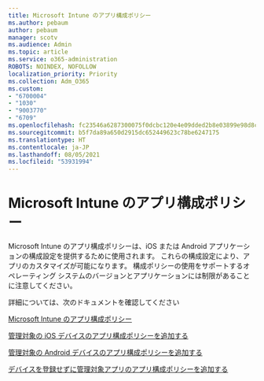 ```yaml
---
title: Microsoft Intune のアプリ構成ポリシー
ms.author: pebaum
author: pebaum
manager: scotv
ms.audience: Admin
ms.topic: article
ms.service: o365-administration
ROBOTS: NOINDEX, NOFOLLOW
localization_priority: Priority
ms.collection: Adm_O365
ms.custom:
- "6700004"
- "1030"
- "9003770"
- "6709"
ms.openlocfilehash: fc23546a6287300075f0dcbc120e4e09dded2b8e03899e98d8c27ff6c94b737e
ms.sourcegitcommit: b5f7da89a650d2915dc652449623c78be6247175
ms.translationtype: HT
ms.contentlocale: ja-JP
ms.lasthandoff: 08/05/2021
ms.locfileid: "53931994"
---
```

# <a name="app-configuration-policies-for-microsoft-intune"></a>Microsoft Intune のアプリ構成ポリシー

Microsoft Intune のアプリ構成ポリシーは、iOS または Android アプリケーションの構成設定を提供するために使用されます。 これらの構成設定により、アプリのカスタマイズが可能になります。 構成ポリシーの使用をサポートするオペレーティング システムのバージョンとアプリケーションには制限があることに注意してください。

詳細については、次のドキュメントを確認してください

[Microsoft Intune のアプリ構成ポリシー](https://docs.microsoft.com/intune/app-configuration-policies-overview)  

[管理対象の iOS デバイスのアプリ構成ポリシーを追加する](https://docs.microsoft.com/intune/app-configuration-policies-use-ios)  

[管理対象の Android デバイスのアプリ構成ポリシーを追加する](https://docs.microsoft.com/intune/app-configuration-policies-use-android)

[デバイスを登録せずに管理対象アプリのアプリ構成ポリシーを追加する](https://docs.microsoft.com/intune/app-configuration-policies-managed-app)
